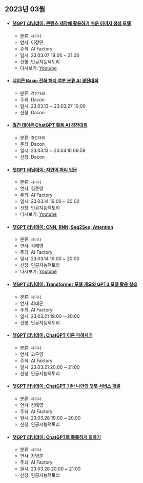 ## 2023년 03월

- #### **[챗GPT 러닝데이: 콘텐츠 제작에 활용하기 쉬운 이미지 생성 모델](https://aifactory.space/learning/detail/2293)**

  - 분류: `세미나`
  - 연사: 이정민
  - 주최: AI Factory
  - 일시: 23.03.07 19:00 ~ 21:00
  - 신청: 인공지능팩토리
  - 다시보기: [Youtube](https://www.youtube.com/live/z4iU41gjnDM?feature=share)

- #### **[데이콘 Basic 전화 해지 여부 분류 AI 경진대회](https://dacon.io/competitions/official/236075/overview/description)**

  - 분류: `경진대회`
  - 주최: Dacon
  - 일시: 23.03.13 ~ 23.03.27 10:00
  - 신청: Dacon

- #### **[월간 데이콘 ChatGPT 활용 AI 경진대회](https://dacon.io/competitions/official/236071/overview/description)**

  - 분류: `경진대회`
  - 주최: Dacon
  - 일시: 23.03.13 ~ 23.04.10 09:59
  - 신청: Dacon

- #### **[챗GPT 러닝데이: 자연어 처리 입문](https://aifactory.space/learning/detail/2306)**

  - 분류: `세미나`
  - 연사: 김준영
  - 주최: AI Factory
  - 일시: 23.03.14 19:00 ~ 20:00
  - 신청: 인공지능팩토리
  - 다시보기: [Youtube](https://www.youtube.com/live/65QwbeHXbaM?feature=share)

- #### **[챗GPT 러닝데이: CNN, RNN, Seq2Seq, Attention](https://aifactory.space/learning/detail/2308)**

  - 분류: `세미나`
  - 연사: 김태영
  - 주최: AI Factory
  - 일시: 23.03.14 19:00 ~ 20:00
  - 신청: 인공지능팩토리
  - 다시보기: [Youtube](https://www.youtube.com/live/65QwbeHXbaM?feature=share)

- #### **[챗GPT 러닝데이: Transformer 모델 개요와 GPT3 모델 활용 실습](https://aifactory.space/learning/detail/2300)**

  - 분류: `세미나`
  - 연사: 최태균
  - 주최: AI Factory
  - 일시: 23.03.21 19:00 ~ 20:00
  - 신청: 인공지능팩토리

- #### **[챗GPT 러닝데이: ChatGPT 이론 파헤치기](https://aifactory.space/learning/detail/2298)**

  - 분류: `세미나`
  - 연사: 고우영
  - 주최: AI Factory
  - 일시: 23.03.21 20:00 ~ 21:00
  - 신청: 인공지능팩토리

- #### **[챗GPT 러닝데이: ChatGPT 기반 나만의 챗봇 서비스 개발](https://aifactory.space/learning/detail/2307)**

  - 분류: `세미나`
  - 연사: 김태영
  - 주최: AI Factory
  - 일시: 23.03.28 19:00 ~ 20:00
  - 신청: 인공지능팩토리

- #### **[챗GPT 러닝데이: ChatGPT로 똑똑하게 일하기](https://aifactory.space/learning/detail/2297)**
  - 분류: `세미나`
  - 연사: 장병준
  - 주최: AI Factory
  - 일시: 23.03.28 20:00 ~ 21:00
  - 신청: 인공지능팩토리
